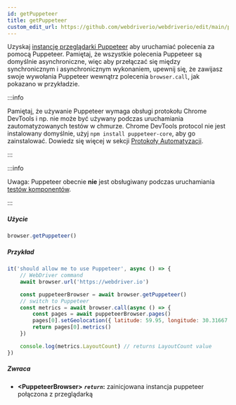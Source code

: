 ```yaml
---
id: getPuppeteer
title: getPuppeteer
custom_edit_url: https://github.com/webdriverio/webdriverio/edit/main/packages/webdriverio/src/commands/browser/getPuppeteer.ts
---
```


Uzyskaj [instancję przeglądarki Puppeteer](https://pptr.dev/#?product=Puppeteer&version=v5.1.0&show=api-class-browser)
aby uruchamiać polecenia za pomocą Puppeteer. Pamiętaj, że wszystkie polecenia Puppeteer są
domyślnie asynchroniczne, więc aby przełączać się między synchronicznym i asynchronicznym
wykonaniem, upewnij się, że zawijasz swoje wywołania Puppeteer wewnątrz polecenia `browser.call`,
jak pokazano w przykładzie.

:::info

Pamiętaj, że używanie Puppeteer wymaga obsługi protokołu Chrome DevTools i np.
nie może być używany podczas uruchamiania zautomatyzowanych testów w chmurze. Chrome DevTools protocol nie jest instalowany domyślnie,
użyj `npm install puppeteer-core`, aby go zainstalować.
Dowiedz się więcej w sekcji [Protokoły Automatyzacji](/docs/automationProtocols).

:::

:::info

Uwaga: Puppeteer obecnie __nie__ jest obsługiwany podczas uruchamiania [testów komponentów](/docs/component-testing).

:::

##### Użycie

```js
browser.getPuppeteer()
```

##### Przykład

```js title="getPuppeteer.test.js"
it('should allow me to use Puppeteer', async () => {
    // WebDriver command
    await browser.url('https://webdriver.io')

    const puppeteerBrowser = await browser.getPuppeteer()
    // switch to Puppeteer
    const metrics = await browser.call(async () => {
        const pages = await puppeteerBrowser.pages()
        pages[0].setGeolocation({ latitude: 59.95, longitude: 30.31667 })
        return pages[0].metrics()
    })

    console.log(metrics.LayoutCount) // returns LayoutCount value
})
```

##### Zwraca

- **&lt;PuppeteerBrowser&gt;**
            **<code><var>return</var></code>:**   zainicjowana instancja puppeteer połączona z przeglądarką